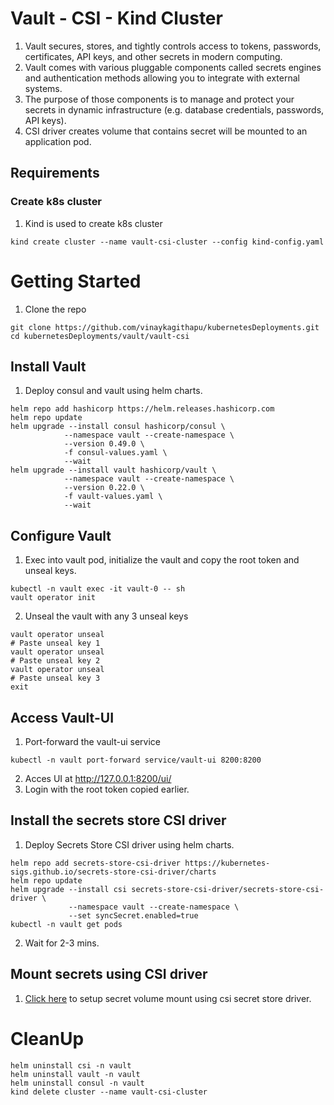 # Vault - CSI - Kind Cluster
1. Vault secures, stores, and tightly controls access to tokens, passwords, certificates, API keys, and other secrets in modern computing.
2. Vault comes with various pluggable components called secrets engines and authentication methods allowing you to integrate with external systems.
3. The purpose of those components is to manage and protect your secrets in dynamic infrastructure (e.g. database credentials, passwords, API keys).
4. CSI driver creates volume that contains secret will be mounted to an application pod.

## Requirements
### Create k8s cluster
1. Kind is used to create k8s cluster
```shell
kind create cluster --name vault-csi-cluster --config kind-config.yaml
```

# Getting Started
1. Clone the repo
```shell
git clone https://github.com/vinaykagithapu/kubernetesDeployments.git
cd kubernetesDeployments/vault/vault-csi
```

## Install Vault
1. Deploy consul and vault using helm charts.
```shell
helm repo add hashicorp https://helm.releases.hashicorp.com
helm repo update
helm upgrade --install consul hashicorp/consul \
            --namespace vault --create-namespace \
            --version 0.49.0 \
            -f consul-values.yaml \
            --wait
helm upgrade --install vault hashicorp/vault \
            --namespace vault --create-namespace \
            --version 0.22.0 \
            -f vault-values.yaml \
            --wait
```

## Configure Vault
1. Exec into vault pod, initialize the vault and copy the root token and unseal keys.
```shell
kubectl -n vault exec -it vault-0 -- sh
vault operator init 
```
2. Unseal the vault with any 3 unseal keys
```shell
vault operator unseal
# Paste unseal key 1
vault operator unseal
# Paste unseal key 2
vault operator unseal
# Paste unseal key 3 
exit
```

## Access Vault-UI
1. Port-forward the  vault-ui service
```shell
kubectl -n vault port-forward service/vault-ui 8200:8200
```
2. Acces UI at http://127.0.0.1:8200/ui/
3. Login with the root token copied earlier.

## Install the secrets store CSI driver
1. Deploy Secrets Store CSI driver using helm charts.
```shell
helm repo add secrets-store-csi-driver https://kubernetes-sigs.github.io/secrets-store-csi-driver/charts
helm repo update
helm upgrade --install csi secrets-store-csi-driver/secrets-store-csi-driver \
             --namespace vault --create-namespace \
             --set syncSecret.enabled=true
kubectl -n vault get pods
```
2. Wait for 2-3 mins.

## Mount secrets using CSI driver
1. [Click here](../example-apps/csi-volume-secret/README.md) to setup secret volume mount using csi secret store driver.

# CleanUp
```shell
helm uninstall csi -n vault
helm uninstall vault -n vault
helm uninstall consul -n vault
kind delete cluster --name vault-csi-cluster
```